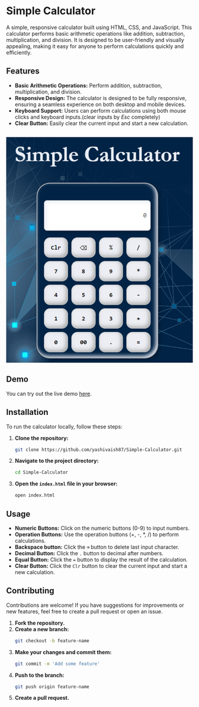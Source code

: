 # Simple Calculator

A simple, responsive calculator  built using HTML, CSS, and JavaScript. This calculator performs basic arithmetic operations like addition, subtraction, multiplication, and division. It is designed to be user-friendly and visually appealing, making it easy for anyone to perform calculations quickly and efficiently.

## Features

- **Basic Arithmetic Operations:** Perform addition, subtraction, multiplication, and division.
- **Responsive Design:** The calculator is designed to be fully responsive, ensuring a seamless experience on both desktop and mobile devices.
- **Keyboard Support:** Users can perform calculations using both mouse clicks and keyboard inputs.(clear inputs by *Esc* completely)
- **Clear Button:** Easily clear the current input and start a new calculation.


##

<p align="center">
  <img src="calci.png" alt="Simple-Calculator" />
</p>

## Demo

You can try out the live demo [here](https://yashivaish87.github.io/Simple-Calculator/).

## Installation

To run the calculator locally, follow these steps:

1. **Clone the repository:**
    ```bash
    git clone https://github.com/yashivaish87/Simple-Calculator.git
    ```

2. **Navigate to the project directory:**
    ```bash
    cd Simple-Calculator
    ```

3. **Open the `index.html` file in your browser:**
    ```bash
    open index.html
    ```

## Usage

- **Numeric Buttons:** Click on the numeric buttons (0-9) to input numbers.
- **Operation Buttons:** Use the operation buttons (+, -, *, /) to perform calculations.
- **Backspace button:** Click the `⌫` button to delete last input character.
- **Decimal Button:** Click the `.` button to decimal after numbers.
- **Equal Button:** Click the `=` button to display the result of the calculation.
- **Clear Button:** Click the `Clr` button to clear the current input and start a new calculation.

## Contributing

Contributions are welcome! If you have suggestions for improvements or new features, feel free to create a pull request or open an issue.

1. **Fork the repository.**
2. **Create a new branch:**
    ```bash
    git checkout -b feature-name
    ```
3. **Make your changes and commit them:**
    ```bash
    git commit -m 'Add some feature'
    ```
4. **Push to the branch:**
    ```bash
    git push origin feature-name
    ```
5. **Create a pull request.**

